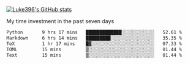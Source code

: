 [![Luke396's GitHub stats](https://github-readme-stats.vercel.app/api?username=luke396&show_icons=true&theme=synthwave&hide=stars)](https://github.com/anuraghazra/github-readme-stats)

My time investment in the past seven days

<!--START_SECTION:waka-->

```txt
Python       9 hrs 17 mins   █████████████░░░░░░░░░░░░   52.61 %
Markdown     6 hrs 14 mins   █████████░░░░░░░░░░░░░░░░   35.35 %
TeX          1 hr 17 mins    █▓░░░░░░░░░░░░░░░░░░░░░░░   07.33 %
TOML         15 mins         ▒░░░░░░░░░░░░░░░░░░░░░░░░   01.44 %
Text         15 mins         ▒░░░░░░░░░░░░░░░░░░░░░░░░   01.44 %
```

<!--END_SECTION:waka-->

<!--
**luke396/luke396** is a ✨ _special_ ✨ repository because its `README.md` (this file) appears on your GitHub profile.

Here are some ideas to get you started:

- 🔭 I’m currently working on ...
- 🌱 I’m currently learning ...
- 👯 I’m looking to collaborate on ...
- 🤔 I’m looking for help with ...
- 💬 Ask me about ...
- 📫 How to reach me: ...
- 😄 Pronouns: ...
- ⚡ Fun fact: ...
-->

